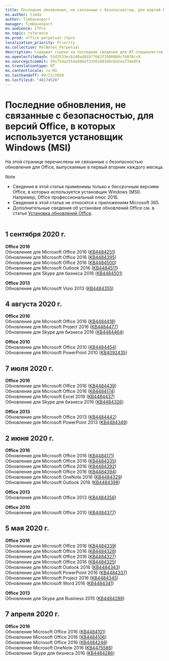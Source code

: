 ```yaml
---
title: Последние обновления, не связанные с безопасностью, для версий Office, в которых используется установщик Windows (MSI)
ms.author: timda
author: TimDavenport
manager: TimDavenport
ms.audience: ITPro
ms.topic: reference
ms.prod: office-perpetual-itpro
localization_priority: Priority
ms.collection: RelNotes_Perpetual
description: Содержит ссылки на последние сведения для ИТ-специалистов об обновлениях, не связанных с безопасностью, для бессрочных версий Office 2016, Office 2013 и Office 2010
ms.openlocfilehash: 53d2533ecb240ad91b77662f3586804cf68f6cc9
ms.sourcegitcommit: 591f5da255de896ef3156108349c6d2eaf34ed54
ms.translationtype: HT
ms.contentlocale: ru-RU
ms.lasthandoff: 09/22/2020
ms.locfileid: "48174528"
---
```

# <a name="latest-non-security-updates-for-versions-of-office-that-use-windows-installer-msi"></a>Последние обновления, не связанные с безопасностью, для версий Office, в которых используется установщик Windows (MSI)

На этой странице перечислены не связанные с безопасностью обновления для Office, выпускаемые в первый вторник каждого месяца.

> [!NOTE]
> - Сведения в этой статье применимы только к бессрочным версиям Office, в которых используется установщик Windows (MSI). Например, Office профессиональный плюс 2016.
> - Сведения в этой статье не относятся к приложениям Microsoft 365.
> - Дополнительные сведения об установке обновлений Office см. в статье [Установка обновлений Office](https://support.office.com/article/2ab296f3-7f03-43a2-8e50-46de917611c5).
<br/><br/>

## <a name="september-1-2020"></a>1 сентября 2020 г.
**Office 2016**<br/>
Обновление для Microsoft Office 2016 ([KB4484251](https://support.microsoft.com/help/4484251))<br/>
Обновление для Microsoft Office 2016 ([KB4484395](https://support.microsoft.com/help/4484395))<br/> Обновление для Microsoft Office 2016 ([KB4484500](https://support.microsoft.com/help/4484500)) <br/>
Обновление для Microsoft Outlook 2016 ([KB4484511](https://support.microsoft.com/help/4484511)) <br/>
Обновление для Skype для бизнеса 2016 ([KB4484501](https://support.microsoft.com/help/4484501)) <br/>

**Office 2013**<br/>
Обновление для Microsoft Visio 2013 ([KB4484355](https://support.microsoft.com/help/4484355))<br/>

## <a name="august-4-2020"></a>4 августа 2020 г.

**Office 2016**<br/>
Обновление для Microsoft Office 2016 ([KB4484418](https://support.microsoft.com/help/4484418))<br/> Обновление для Microsoft Project 2016 ([KB4484477](https://support.microsoft.com/help/4484477))<br/>
Обновление для Skype для бизнеса 2016 ([KB4484464](https://support.microsoft.com/help/4484464))<br/> 

**Office 2010**<br/>
Обновление для Microsoft Office 2010 ([KB4484454](https://support.microsoft.com/help/4484454))<br/> Обновление для Microsoft PowerPoint 2010 ([KB4092435](https://support.microsoft.com/help/4092435))<br/> 

## <a name="july-7-2020"></a>7 июля 2020 г.

**Office 2016**<br/>
Обновление для Microsoft Office 2016 ([KB4484439](https://support.microsoft.com/help/4484439))<br/> Обновление для Microsoft Office 2016 ([KB4484174](https://support.microsoft.com/help/4484174))<br/> Обновление для Microsoft Excel 2016 ([KB4484437](https://support.microsoft.com/help/4484437))<br/>
Обновление для Skype для бизнеса 2016 ([KB4484326](https://support.microsoft.com/help/4484326))<br/> 

**Office 2013**<br/>
Обновление для Microsoft Office 2013 ([KB4484442](https://support.microsoft.com/help/4484442))<br/> Обновление для Microsoft PowerPoint 2013 ([KB4484349](https://support.microsoft.com/help/4484349))<br/> 


## <a name="june-2-2020"></a>2 июня 2020 г.

**Office 2016**<br/>
Обновление для Microsoft Office 2016 ([KB4484171](https://support.microsoft.com/help/4484171))<br/> Обновление для Microsoft Office 2016 ([KB4484335](https://support.microsoft.com/help/4484335))<br/> Обновление для Microsoft Office 2016 ([KB4484392](https://support.microsoft.com/help/4484392))<br/> Обновление для Microsoft Office 2016 ([KB4484394](https://support.microsoft.com/help/4484394))<br/> Обновление для Microsoft OneNote 2016 ([KB4484329](https://support.microsoft.com/help/4484329))<br/>
Обновление для Microsoft Outlook 2016 ([KB4484398](https://support.microsoft.com/help/4484398))<br/> 

**Office 2013**<br/>
Обновление для Microsoft Office 2013 ([KB4484356](https://support.microsoft.com/help/4484356))<br/> 

**Office 2010**<br/>
Обновление для Microsoft Office 2010 ([KB4484377](https://support.microsoft.com/help/4484377))<br/> 


## <a name="may-5-2020"></a>5 мая 2020 г.

**Office 2016**<br/>
Обновление для Microsoft Office 2016 ([KB4484339](https://support.microsoft.com/help/4484339))<br/> Обновление для Microsoft Office 2016 ([KB4484328](https://support.microsoft.com/help/4484328))<br/> Обновление для Microsoft Office 2016 ([KB4484327](https://support.microsoft.com/help/4484327))<br/> Обновление для Microsoft Office 2016 ([KB4484325](https://support.microsoft.com/help/4484325))<br/> Обновление для Microsoft Outlook 2016 ([KB4484343](https://support.microsoft.com/help/4484343))<br/> Обновление для Microsoft PowerPoint 2016 ([KB4484337](https://support.microsoft.com/help/4484337))<br/> Обновление для Microsoft Project 2016 ([KB4484345](https://support.microsoft.com/help/4484345))<br/> Обновление для Microsoft Word 2016 ([KB4484341](https://support.microsoft.com/help/4484341))<br/> 


**Office 2013**<br/>
Обновление для Skype для Business 2015 ([KB4484289](https://support.microsoft.com/help/4484289))<br/>

## <a name="april-7-2020"></a>7 апреля 2020 г.

**Office 2016**<br/>
Обновление Microsoft Office 2016 ([KB4484101](https://support.microsoft.com/help/4484101))<br/>
Обновление Microsoft Office 2016 ([KB4484106](https://support.microsoft.com/help/4484106))<br/>
Обновление Microsoft Office 2016 ([KB4484248](https://support.microsoft.com/help/4484248))<br/>
Обновление Microsoft OneNote 2016 ([KB4475586](https://support.microsoft.com/help/4475586))<br/>
Обновление Skype для бизнеса 2016 ([KB4484286](https://support.microsoft.com/help/4484286)) <br/>

<br/>

 
